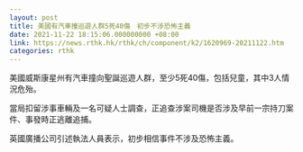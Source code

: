 ```yaml
---
layout: post
title: 美國有汽車撞巡遊人群5死40傷　初步不涉恐怖主義
date: 2021-11-22 18:15:06.000000000 +08:00
link: https://news.rthk.hk/rthk/ch/component/k2/1620969-20211122.htm
categories: rthk
---
```


美國威斯康星州有汽車撞向聖誕巡遊人群，至少5死40傷，包括兒童，其中3人情況危殆。

當局扣留涉事車輛及一名可疑人士調查，正追查涉案司機是否涉及早前一宗持刀案件、事發時正逃離追捕。

英國廣播公司引述執法人員表示，初步相信事件不涉及恐怖主義。
